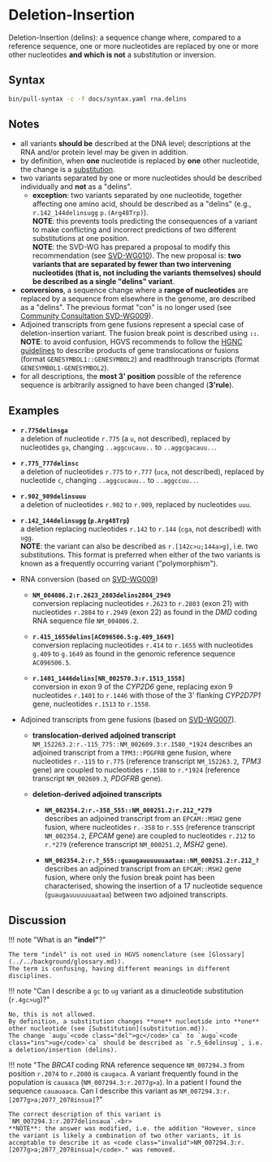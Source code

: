 # Deletion-Insertion

<!-- ## Definition -->

Deletion-Insertion (delins): a sequence change where, compared to a reference sequence, one or more nucleotides are replaced by one or more other nucleotides **and which is not** a substitution or inversion.

## Syntax

```sh exec="true"
bin/pull-syntax -c -f docs/syntax.yaml rna.delins
```

## Notes

- all variants **should be** described at the DNA level; descriptions at the RNA and/or protein level may be given in addition.
- by definition, when **one** nucleotide is replaced by **one** other nucleotide, the change is a [substitution](substitution.md).
- two variants separated by one or more nucleotides should be described individually and **not** as a "delins".
    - **exception**: two variants separated by one nucleotide, together affecting one amino acid, should be described as a "delins" (e.g., `r.142_144delinsugg` `p.(Arg48Trp)`).<br>
      **NOTE**: this prevents tools predicting the consequences of a variant to make conflicting and incorrect predictions of two different substitutions at one position.<br>
      **NOTE**: the SVD-WG has prepared a proposal to modify this recommendation (see [SVD-WG010](../../consultation/SVD-WG010.md)).
      The new proposal is: **two variants that are separated by fewer than two intervening nucleotides (that is, not including the variants themselves) should be described as a single "delins" variant**.
- **conversions**, a sequence change where a **range of nucleotides** are replaced by a sequence from elsewhere in the genome, are described as a "delins".
  The previous format "con" is no longer used (see [Community Consultation SVD-WG009](../../consultation/SVD-WG009.md)).
- Adjoined transcripts from gene fusions represent a special case of deletion-insertion variant.
  The fusion break point is described using **`::`**.<br>
  **NOTE**: to avoid confusion, HGVS recommends to follow the [HGNC guidelines](https://www.genenames.org/about/guidelines/) to describe products of gene translocations or fusions (format `GENESYMBOL1::GENESYMBOL2`) and readthrough transcripts (format `GENESYMBOL1-GENESYMBOL2`).
- for all descriptions, the **most 3' position** possible of the reference sequence is arbitrarily assigned to have been changed (**3'rule**).

## Examples

- **`r.775delinsga`**<br>
  a deletion of nucleotide `r.775` (a `u`, not described), replaced by nucleotides `ga`, changing `..aggc`<code class="del">u</code>`cauu..` to `..aggc`<code class="ins">ga</code>`cauu..`.

- **`r.775_777delinsc`**<br>
  a deletion of nucleotides `r.775` to `r.777` (`uca`, not described), replaced by nucleotide `c`, changing `..aggc`<code class="del">uca</code>`uu..` to `..aggc`<code class="ins">c</code>`uu..`.

- **`r.902_909delinsuuu`**<br>
  a deletion of nucleotides `r.902` to `r.909`, replaced by nucleotides `uuu`.

- **`r.142_144delinsugg` (`p.Arg48Trp`)**<br>
  a deletion replacing nucleotides `r.142` to `r.144` (`cga`, not described) with `ugg`.<br>
  **NOTE**: the variant can also be described as `r.[142c>u;144a>g]`, i.e. two substitutions.
  This format is preferred when either of the two variants is known as a frequently occurring variant ("polymorphism").

- RNA conversion (based on [SVD-WG009](../../consultation/SVD-WG009.md))
    - **`NM_004006.2:r.2623_2803delins2804_2949`**<br>
      conversion replacing nucleotides `r.2623` to `r.2803` (exon 21) with nucleotides `r.2804` to `r.2949` (exon 22) as found in the _DMD_ coding RNA sequence file `NM_004006.2`.

    - **`r.415_1655delins[AC096506.5:g.409_1649]`**<br>
      conversion replacing nucleotides `r.414` to `r.1655` with nucleotides `g.409` to `g.1649` as found in the genomic reference sequence `AC096506.5`.

    - **`r.1401_1446delins[NR_002570.3:r.1513_1558]`**<br>
      conversion in exon 9 of the _CYP2D6_ gene, replacing exon 9 nucleotides `r.1401` to `r.1446` with those of the 3' flanking _CYP2D7P1_ gene, nucleotides `r.1513` to `r.1558`.

- Adjoined transcripts from gene fusions (based on [SVD-WG007](../../consultation/SVD-WG007.md)).
    - **translocation-derived adjoined transcript**<br>
      `NM_152263.2:r.-115_775::NM_002609.3:r.1580_*1924` describes an adjoined transcript from a `TPM3::PDGFRB` gene fusion, where nucleotides `r.-115` to `r.775` (reference transcript `NM_152263.2`, _TPM3_ gene) are coupled to nucleotides `r.1580` to `r.*1924` (reference transcript `NM_002609.3`, _PDGFRB_ gene).

    - **deletion-derived adjoined transcripts**
        - **`NM_002354.2:r.-358_555::NM_000251.2:r.212_*279`**<br>
          describes an adjoined transcript from an `EPCAM::MSH2` gene fusion, where nucleotides `r.-358` to `r.555` (reference transcript `NM_002354.2`, _EPCAM_ gene) are coupled to nucleotides `r.212` to `r.*279` (reference transcript `NM_000251.2`, _MSH2_ gene).

        - **`NM_002354.2:r.?_555::guaugauuuuuuaataa::NM_000251.2:r.212_?`**<br>
          describes an adjoined transcript from an `EPCAM::MSH2` gene fusion, where only the fusion break point has been characterised, showing the insertion of a 17 nucleotide sequence (`guaugauuuuuuaataa`) between two adjoined transcripts.

## Discussion

!!! note "What is an **"indel"**?"

    The term "indel" is not used in HGVS nomenclature (see [Glossary](../../background/glossary.md)).
    The term is confusing, having different meanings in different disciplines.

!!! note "Can I describe a `gc` to `ug` variant as a dinucleotide substitution (<code class="invalid">r.4gc>ug</code>)?"

    No, this is not allowed.
    By definition, a substitution changes **one** nucleotide into **one** other nucleotide (see [Substitution](substitution.md)).
    The change `augu`<code class="del">gc</code>`ca` to `augu`<code class="ins">ug</code>`ca` should be described as `r.5_6delinsug`, i.e. a deletion/insertion (delins).

!!! note "The _BRCA1_ coding RNA reference sequence `NM_007294.3` from position `r.2074` to `r.2080` is `cau`<code class="sub">g</code>`aca`. A variant frequently found in the population is `cau`<code class="sub">a</code>`aca` (`NM_007294.3:r.2077g>a`). In a patient I found the sequence `cau`<code class="sub">a</code><code class="ins">ua</code>`aca`. Can I describe this variant as <code class="invalid">NM_007294.3:r.[2077g>a;2077_2078insua]</code>?"

    The correct description of this variant is `NM_007294.3:r.2077delinsaua`.<br>
    **NOTE**: the answer was modified, i.e. the addition "However, since the variant is likely a combination of two other variants, it is acceptable to describe it as <code class="invalid">NM_007294.3:r.[2077g>a;2077_2078insua]</code>." was removed.
